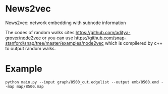 # News2vec
News2vec: network embedding with subnode information

The codes of random walks cites
    https://github.com/aditya-grover/node2vec
or you can use 
    https://github.com/snap-stanford/snap/tree/master/examples/node2vec
which is compilered by c++ to output random walks.

# Example
    python main.py --input graph/8500_cut.edgelist --output emb/8500.emd --map map/8500.map
   

